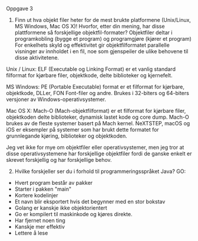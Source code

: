 Oppgave 3
1. Finn ut hva  objekt filer heter for de mest brukte platformene (Unix/Linux, MS Windows, Mac OS X)! Hvorfor, etter din mening, har disse plattformene så forskjellige objektfil-formater?
Objektfiler deltar i programkobling (bygge et program) og programgjøre (kjører et program) For enkelhets skyld og effektivitet gir objektfilformatet parallelle visninger av innholdet i en fil, noe som gjenspeiler de ulike behovene til disse aktivitetene.

Unix / Linux: ELF (Executable og Linking Format) er et vanlig standard filformat for kjørbare filer, objektkode, delte biblioteker og kjernefelt.

MS Windows: PE (Portable Executable) format er et filformat for kjørbare, objektkode, DLLer, FON Font-filer og andre. Brukes i 32-biters og 64-biters versjoner av Windows-operativsystemer. 

Mac OS X: Mach-O (Mach-objektfilformat) er et filformat for kjørbare filer, objektkoden delte biblioteker, dynamisk lastet kode og core dump. Mach-O brukes av de fleste systemer basert på Mach kernel. NeXTSTEP, macOS og iOS er eksempler på systemer som har brukt dette formatet for grunnlegande kjøring, biblioteker og objektkoden.

Jeg vet ikke for mye om objektfiler eller operativsystemer, men jeg tror at disse operativsystemene har forskjellige objektfiler fordi de ganske enkelt er skrevet forskjellig og har forskjellige behov.

2. Hvilke forskjeller ser du i forhold til programmeringsspråket Java?
GO: 
- Hvert program består av pakker
- Starter i pakken "main"
- Kortere kodelinjer
- Et navn blir eksportert hvis det begynner med en stor bokstav
- Golang er kanskje ikke objektorientert
- Go er kompilert til maskinkode og kjøres direkte.
- Har fjernet noen ting
- Kanskje mer effektiv
- Lettere å lese
